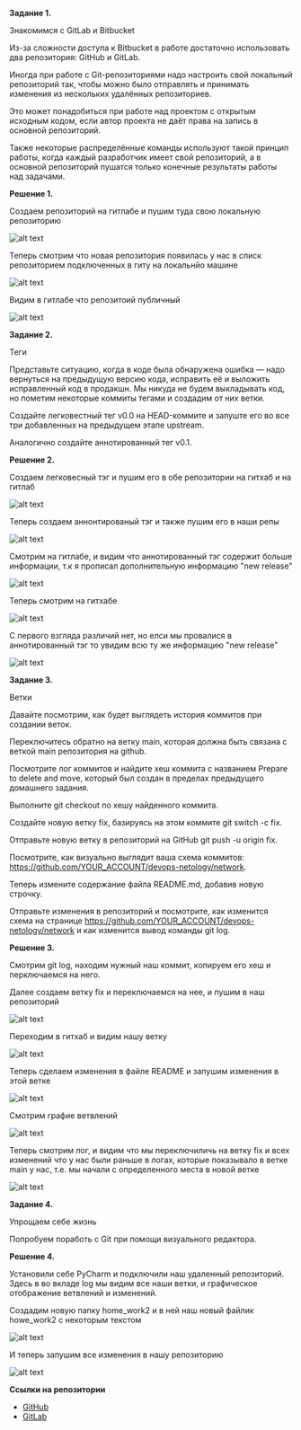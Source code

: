 **Задание 1.**

Знакомимся с GitLab и Bitbucket

Из-за сложности доступа к Bitbucket в работе достаточно использовать два репозитория: GitHub и GitLab.


Иногда при работе с Git-репозиториями надо настроить свой локальный репозиторий так, чтобы можно было отправлять и принимать изменения из нескольких удалённых репозиториев.


Это может понадобиться при работе над проектом с открытым исходным кодом, если автор проекта не даёт права на запись в основной репозиторий.


Также некоторые распределённые команды используют такой принцип работы, когда каждый разработчик имеет свой репозиторий, а в основной репозиторий пушатся только конечные результаты работы над задачами.



**Решение 1.**

Создаем репозиторий на гитлабе и пушим туда свою локальную репозиторию

![alt text](https://github.com/mezhibo/devops-netology/blob/22bc4f67f7c8ad613fdf307632b76b1485ab24df/IMG2/1.jpg)


Теперь смотрим что новая репозитория появилась у нас в списк репозиторием подключенных в гиту на локальнйо машине 

![alt text](https://github.com/mezhibo/devops-netology/blob/22bc4f67f7c8ad613fdf307632b76b1485ab24df/IMG2/2.jpg)


Видим в гитлабе что репозитоий публичный

![alt text](https://github.com/mezhibo/devops-netology/blob/22bc4f67f7c8ad613fdf307632b76b1485ab24df/IMG2/3.jpg)



**Задание 2.**

Теги

Представьте ситуацию, когда в коде была обнаружена ошибка — надо вернуться на предыдущую версию кода, исправить её и выложить исправленный код в продакшн. Мы никуда не будем выкладывать код, но пометим некоторые коммиты тегами и создадим от них ветки.

Создайте легковестный тег v0.0 на HEAD-коммите и запуште его во все три добавленных на предыдущем этапе upstream.

Аналогично создайте аннотированный тег v0.1.



**Решение 2.**

Создаем легковесный тэг и пушим его в обе репозитории на гитхаб и на гитлаб

![alt text](https://github.com/mezhibo/devops-netology/blob/22bc4f67f7c8ad613fdf307632b76b1485ab24df/IMG2/4.jpg)

Теперь создаем аннонтированый тэг и также пушим его в наши репы

![alt text](https://github.com/mezhibo/devops-netology/blob/22bc4f67f7c8ad613fdf307632b76b1485ab24df/IMG2/5.jpg)


Смотрим на гитлабе, и видим что аннотированный тэг содержит больше информации, т.к я прописал дополнительную информацию "new release"

![alt text](https://github.com/mezhibo/devops-netology/blob/22bc4f67f7c8ad613fdf307632b76b1485ab24df/IMG2/6.jpg)


Теперь смотрим на гитхабе

![alt text](https://github.com/mezhibo/devops-netology/blob/22bc4f67f7c8ad613fdf307632b76b1485ab24df/IMG2/7.jpg)


С первого взгляда различий нет, но елси мы провалися в аннотированный тэг то увидим всю ту же информацию "new release"

![alt text](https://github.com/mezhibo/devops-netology/blob/22bc4f67f7c8ad613fdf307632b76b1485ab24df/IMG2/8.jpg)




**Задание 3.**

Ветки

Давайте посмотрим, как будет выглядеть история коммитов при создании веток.

Переключитесь обратно на ветку main, которая должна быть связана с веткой main репозитория на github.

Посмотрите лог коммитов и найдите хеш коммита с названием Prepare to delete and move, который был создан в пределах предыдущего домашнего задания.

Выполните git checkout по хешу найденного коммита.

Создайте новую ветку fix, базируясь на этом коммите git switch -c fix.

Отправьте новую ветку в репозиторий на GitHub git push -u origin fix.

Посмотрите, как визуально выглядит ваша схема коммитов: https://github.com/YOUR_ACCOUNT/devops-netology/network.

Теперь измените содержание файла README.md, добавив новую строчку.

Отправьте изменения в репозиторий и посмотрите, как изменится схема на странице https://github.com/YOUR_ACCOUNT/devops-netology/network и как изменится вывод команды git log.




**Решение 3.**

Смотрим git log, находим нужный наш коммит, копируем его хеш и перключаемся на него.

Далее создаем ветку fix и переключаемся на нее, и пушим в наш репозиторий


![alt text](https://github.com/mezhibo/devops-netology/blob/22bc4f67f7c8ad613fdf307632b76b1485ab24df/IMG2/9.jpg)


Переходим в гитхаб и видим нашу ветку


![alt text](https://github.com/mezhibo/devops-netology/blob/22bc4f67f7c8ad613fdf307632b76b1485ab24df/IMG2/10.jpg)


Теперь сделаем изменения в файле README и запушим изменения в этой ветке


![alt text](https://github.com/mezhibo/devops-netology/blob/22bc4f67f7c8ad613fdf307632b76b1485ab24df/IMG2/11.jpg)


Смотрим графие ветвлений 

![alt text](https://github.com/mezhibo/devops-netology/blob/22bc4f67f7c8ad613fdf307632b76b1485ab24df/IMG2/12.jpg)


Теперь смотрим лог, и видим что мы переключиличь на ветку fix и всех изменений что у нас были раньше в логах, которые показывало в ветке main у нас, т.е. мы начали с определенного места в новой ветке

![alt text](https://github.com/mezhibo/devops-netology/blob/22bc4f67f7c8ad613fdf307632b76b1485ab24df/IMG2/13.jpg)



**Задание 4.**

Упрощаем себе жизнь

Попробуем поработь с Git при помощи визуального редактора.


**Решение 4.**

Установили себе PyCharm и подключили наш удаленный репозиторий. Здесь в во вкладе log мы видим все наши ветки, и графическое отображение ветвлений и изменений.

Создадим новую папку home_work2 и в ней наш новый файлик howe_work2 с некоторым текстом

![alt text](https://github.com/mezhibo/devops-netology/blob/22bc4f67f7c8ad613fdf307632b76b1485ab24df/IMG2/14.jpg)


И теперь запушим все изменения в нашу репозиторию

![alt text](https://github.com/mezhibo/devops-netology/blob/22bc4f67f7c8ad613fdf307632b76b1485ab24df/IMG2/15.jpg)




**Ссылки на репозитории**

- [GitHub](https://github.com/mezhibo/devops-netology.git)
- [GitLab](https://gitlab.com/mezhibo/devops-netology.git)













